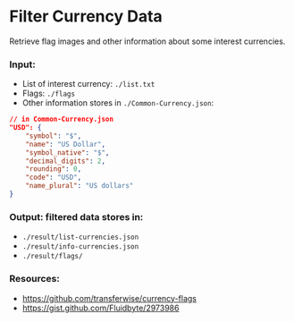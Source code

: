 # Filter Currency Data
Retrieve flag images and other information about some interest currencies.

### **Input**:
- List of interest currency: `./list.txt`
- Flags: `./flags`
- Other information stores in `./Common-Currency.json`: 
```json
// in Common-Currency.json
"USD": {
    "symbol": "$",
    "name": "US Dollar",
    "symbol_native": "$",
    "decimal_digits": 2,
    "rounding": 0,
    "code": "USD",
    "name_plural": "US dollars"
}
```

### **Output**: filtered data stores in:  
- `./result/list-currencies.json`
- `./result/info-currencies.json`
- `./result/flags/`

### **Resources**:
- https://github.com/transferwise/currency-flags
- https://gist.github.com/Fluidbyte/2973986